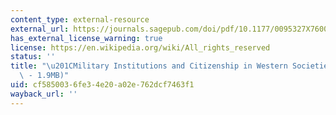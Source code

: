 ```yaml
---
content_type: external-resource
external_url: https://journals.sagepub.com/doi/pdf/10.1177/0095327X7600200202
has_external_license_warning: true
license: https://en.wikipedia.org/wiki/All_rights_reserved
status: ''
title: "\u201CMilitary Institutions and Citizenship in Western Societies\u201D (PDF\
  \ - 1.9MB)"
uid: cf585003-6fe3-4e20-a02e-762dcf7463f1
wayback_url: ''
---
```

